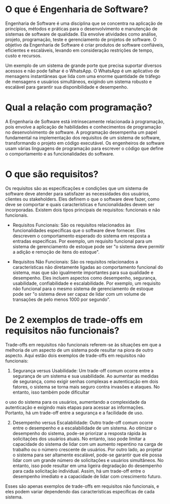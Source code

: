 <h1>O que é Engenharia de Software?</h1>

Engenharia de Software é uma disciplina que se concentra na aplicação de princípios, métodos e práticas para o desenvolvimento e manutenção de sistemas de software de qualidade. Ela envolve atividades como análise, projeto, programação, teste e gerenciamento de projetos de software. O objetivo da Engenharia de Software é criar produtos de software confiáveis, eficientes e escaláveis, levando em consideração restrições de tempo, custo e recursos.

Um exemplo de um sistema de grande porte que precisa suportar diversos acessos e não pode falhar é o WhatsApp. O WhatsApp é um aplicativo de mensagens instantâneas que lida com uma enorme quantidade de tráfego de mensagens e usuários simultâneos, exigindo um sistema robusto e escalável para garantir sua disponibilidade e desempenho.

<h1>Qual a relação com programação?</h1>

A Engenharia de Software está intrinsecamente relacionada à programação, pois envolve a aplicação de habilidades e conhecimentos de programação no desenvolvimento de software. A programação desempenha um papel fundamental na implementação dos requisitos de um sistema de software, transformando o projeto em código executável. Os engenheiros de software usam várias linguagens de programação para escrever o código que define o comportamento e as funcionalidades do software.

<h1>O que são requisitos?</h1>

Os requisitos são as especificações e condições que um sistema de software deve atender para satisfazer as necessidades dos usuários, clientes ou stakeholders. Eles definem o que o software deve fazer, como deve se comportar e quais características e funcionalidades devem ser incorporadas. Existem dois tipos principais de requisitos: funcionais e não funcionais.

- Requisitos Funcionais: São os requisitos relacionados às funcionalidades específicas que o software deve fornecer. Eles descrevem o comportamento esperado do sistema em resposta a entradas específicas. Por exemplo, um requisito funcional para um sistema de gerenciamento de estoque pode ser "o sistema deve permitir a adição e remoção de itens do estoque".

- Requisitos Não Funcionais: São os requisitos relacionados a características não diretamente ligadas ao comportamento funcional do sistema, mas que são igualmente importantes para sua qualidade e desempenho. Eles incluem aspectos como desempenho, segurança, usabilidade, confiabilidade e escalabilidade. Por exemplo, um requisito não funcional para o mesmo sistema de gerenciamento de estoque pode ser "o sistema deve ser capaz de lidar com um volume de transações de pelo menos 1000 por segundo".

<h1>De 2 exemplos de trade-offs em requisitos não funcionais?</h1>

Trade-offs em requisitos não funcionais referem-se às situações em que a melhoria de um aspecto de um sistema pode resultar na piora de outro aspecto. Aqui estão dois exemplos de trade-offs em requisitos não funcionais:

1. Segurança versus Usabilidade: 
   Um trade-off comum ocorre entre a segurança de um sistema e sua usabilidade. Ao aumentar as medidas de segurança, como exigir senhas complexas e autenticação em dois fatores, o sistema se torna mais seguro contra invasões e ataques. No entanto, isso também pode dificultar

 o uso do sistema para os usuários, aumentando a complexidade da autenticação e exigindo mais etapas para acessar as informações. Portanto, há um trade-off entre a segurança e a facilidade de uso.

2. Desempenho versus Escalabilidade: 
   Outro trade-off comum ocorre entre o desempenho e a escalabilidade de um sistema. Ao otimizar o desempenho do sistema, pode-se priorizar a resposta rápida às solicitações dos usuários atuais. No entanto, isso pode limitar a capacidade do sistema de lidar com um aumento repentino na carga de trabalho ou o número crescente de usuários. Por outro lado, ao projetar o sistema para ser altamente escalável, pode-se garantir que ele possa lidar com um grande número de solicitações e usuários simultâneos. No entanto, isso pode resultar em uma ligeira degradação do desempenho para cada solicitação individual. Assim, há um trade-off entre o desempenho imediato e a capacidade de lidar com crescimento futuro.

Esses são apenas exemplos de trade-offs em requisitos não funcionais, e eles podem variar dependendo das características específicas de cada sistema.
